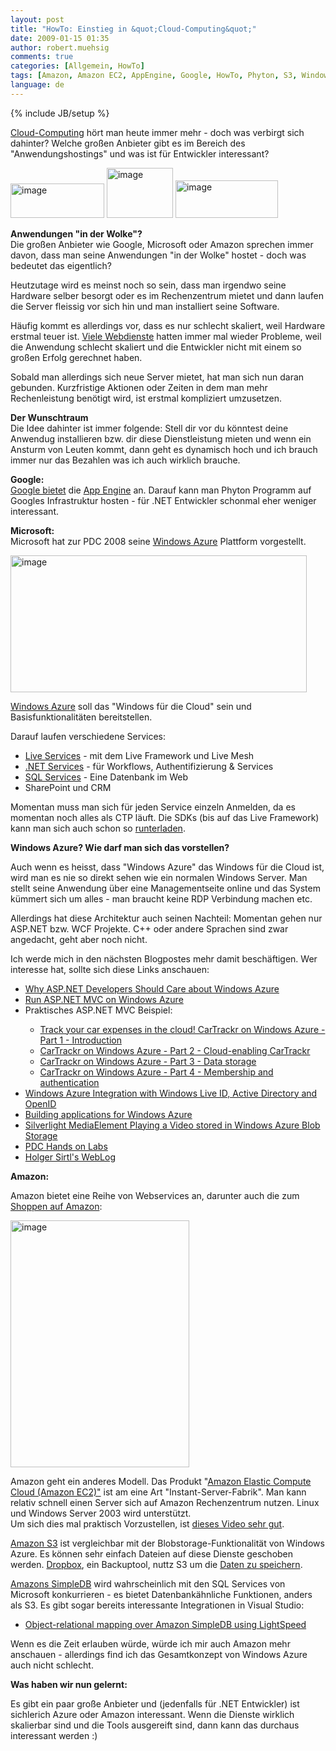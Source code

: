 ```yaml
---
layout: post
title: "HowTo: Einstieg in &quot;Cloud-Computing&quot;"
date: 2009-01-15 01:35
author: robert.muehsig
comments: true
categories: [Allgemein, HowTo]
tags: [Amazon, Amazon EC2, AppEngine, Google, HowTo, Phyton, S3, Windows Azure]
language: de
---
```

{% include JB/setup %}
<p><a href="http://de.wikipedia.org/wiki/Cloud_Computing">Cloud-Computing</a> h&#246;rt man heute immer mehr - doch was verbirgt sich dahinter? Welche gro&#223;en Anbieter gibt es im Bereich des &quot;Anwendungshostings&quot; und was ist f&#252;r Entwickler interessant?</p>  <p><a href="{{BASE_PATH}}/assets/wp-images/image587.png"><img style="border-right: 0px; border-top: 0px; border-left: 0px; border-bottom: 0px" height="55" alt="image" src="{{BASE_PATH}}/assets/wp-images/image-thumb565.png" width="150" border="0" /></a>&#160;<a href="{{BASE_PATH}}/assets/wp-images/image588.png"><img style="border-right: 0px; border-top: 0px; border-left: 0px; border-bottom: 0px" height="80" alt="image" src="{{BASE_PATH}}/assets/wp-images/image-thumb566.png" width="106" border="0" /></a> <a href="{{BASE_PATH}}/assets/wp-images/image589.png"><img style="border-right: 0px; border-top: 0px; border-left: 0px; border-bottom: 0px" height="60" alt="image" src="{{BASE_PATH}}/assets/wp-images/image-thumb567.png" width="164" border="0" /></a> </p> 
<!--more-->
  <p><strong>Anwendungen &quot;in der Wolke&quot;?     <br /></strong>Die gro&#223;en Anbieter wie Google, Microsoft oder Amazon sprechen immer davon, dass man seine Anwendungen &quot;in der Wolke&quot; hostet - doch was bedeutet das eigentlich?</p>  <p>Heutzutage wird es meinst noch so sein, dass man irgendwo seine Hardware selber besorgt oder es im Rechenzentrum mietet und dann laufen die Server fleissig vor sich hin und man installiert seine Software.</p>  <p>H&#228;ufig kommt es allerdings vor, dass es nur schlecht skaliert, weil Hardware erstmal teuer ist. <a href="http://highscalability.com/">Viele Webdienste</a> hatten immer mal wieder Probleme, weil die Anwendung schlecht skaliert und die Entwickler nicht mit einem so gro&#223;en Erfolg gerechnet haben.</p>  <p>Sobald man allerdings sich neue Server mietet, hat man sich nun daran gebunden. Kurzfristige Aktionen oder Zeiten in dem man mehr Rechenleistung ben&#246;tigt wird, ist erstmal kompliziert umzusetzen.</p>  <p><strong>Der Wunschtraum</strong>    <br />Die Idee dahinter ist immer folgende: Stell dir vor du k&#246;nntest deine Anwendug installieren bzw. dir diese Dienstleistung mieten und wenn ein Ansturm von Leuten kommt, dann geht es dynamisch hoch und ich brauch immer nur das Bezahlen was ich auch wirklich brauche.</p>  <p><strong>Google:     <br /></strong><a href="http://code.google.com/intl/de-DE/appengine/docs/whatisgoogleappengine.html">Google bietet</a> die <a href="http://de.wikipedia.org/wiki/App_Engine">App Engine</a> an. Darauf kann man Phyton Programm auf Googles Infrastruktur hosten - f&#252;r .NET Entwickler schonmal eher weniger interessant.</p>  <p><strong>Microsoft:     <br /></strong>Microsoft hat zur PDC 2008 seine <a href="http://azure.com">Windows Azure</a> Plattform vorgestellt.</p>  <p><a href="{{BASE_PATH}}/assets/wp-images/image590.png"><img style="border-right: 0px; border-top: 0px; border-left: 0px; border-bottom: 0px" height="219" alt="image" src="{{BASE_PATH}}/assets/wp-images/image-thumb568.png" width="474" border="0" /></a> </p>  <p><a href="http://www.microsoft.com/azure/windowsazure.mspx">Windows Azure</a> soll das &quot;Windows f&#252;r die Cloud&quot; sein und Basisfunktionalit&#228;ten bereitstellen.</p>  <p>Darauf laufen verschiedene Services:</p>  <ul>   <li><a href="http://dev.live.com/">Live Services</a> - mit dem Live Framework und Live Mesh</li>    <li><a href="http://www.microsoft.com/azure/netservices.mspx">.NET Services</a> - f&#252;r Workflows, Authentifizierung &amp; Services</li>    <li><a href="http://www.microsoft.com/azure/sql.mspx">SQL Services</a> - Eine Datenbank im Web</li>    <li>SharePoint und CRM</li> </ul>  <p>Momentan muss man sich f&#252;r jeden Service einzeln Anmelden, da es momentan noch alles als CTP l&#228;uft. Die SDKs (bis auf das Live Framework) kann man sich auch schon so <a href="http://www.microsoft.com/azure/sdk.mspx">runterladen</a>.</p>  <p><strong>Windows Azure? Wie darf man sich das vorstellen?</strong></p>  <p>Auch wenn es heisst, dass &quot;Windows Azure&quot; das Windows f&#252;r die Cloud ist, wird man es nie so direkt sehen wie ein normalen Windows Server. Man stellt seine Anwendung &#252;ber eine Managementseite online und das System k&#252;mmert sich um alles - man braucht keine RDP Verbindung machen etc. </p>  <p>Allerdings hat diese Architektur auch seinen Nachteil: Momentan gehen nur ASP.NET bzw. WCF Projekte. C++ oder andere Sprachen sind zwar angedacht, geht aber noch nicht.</p>  <p>Ich werde mich in den n&#228;chsten Blogpostes mehr damit besch&#228;ftigen. Wer interesse hat, sollte sich diese Links anschauen:</p>  <ul>   <li><a href="http://stephenwalther.com/blog/archive/2009/01/11/why-asp.net-developers-should-care-about-windows-azure.aspx">Why ASP.NET Developers Should Care about Windows Azure</a></li>    <li><a href="http://www.aaronlerch.com/blog/2008/11/01/run-aspnet-mvc-on-windows-azure/">Run ASP.NET MVC on Windows Azure</a></li>    <li>Praktisches ASP.NET MVC Beispiel:</li>    <ul>     <li><a href="http://blog.maartenballiauw.be/post/2008/12/15/Track-your-car-expenses-in-the-cloud%21-CarTrackr-on-Windows-Azure-Part-1-Introduction.aspx">Track your car expenses in the cloud! CarTrackr on Windows Azure - Part 1 - Introduction</a></li>      <li><a href="http://blog.maartenballiauw.be/post/2008/12/16/CarTrackr-on-Windows-Azure-Part-2-Cloud-enabling-CarTrackr.aspx">CarTrackr on Windows Azure - Part 2 - Cloud-enabling CarTrackr</a></li>      <li><a href="http://blog.maartenballiauw.be/post/2008/12/17/CarTrackr-on-Windows-Azure-Part-3-Data-storage.aspx">CarTrackr on Windows Azure - Part 3 - Data storage</a></li>      <li><a href="http://blog.maartenballiauw.be/post/2008/12/18/CarTrackr-on-Windows-Azure-Part-4-Membership-and-authentication.aspx">CarTrackr on Windows Azure - Part 4 - Membership and authentication</a></li>   </ul>    <li><a href="http://dev.live.com/blogs/devlive/archive/2008/11/12/432.aspx">Windows Azure Integration with Windows Live ID, Active Directory and OpenID</a></li>    <li><a href="http://dotnetslackers.com/articles/aspnet/Building-applications-for-Windows-Azure.aspx">Building applications for Windows Azure</a></li>    <li><a href="http://blogs.msdn.com/jnak/archive/2008/11/05/silverlight-mediaelement-playing-a-video-stored-in-windows-azure-blob-storage.aspx">Silverlight MediaElement Playing a Video stored in Windows Azure Blob Storage</a> </li>    <li><a href="http://blogs.msdn.com/jnak/archive/2008/10/29/pdc-hands-on-labs.aspx">PDC Hands on Labs</a></li>    <li><a href="http://blogs.msdn.com/hsirtl/archive/tags/Azure+Services/default.aspx">Holger Sirtl's WebLog</a></li> </ul>  <p><strong>Amazon:</strong></p>  <p>Amazon bietet eine Reihe von Webservices an, darunter auch die zum <a href="{{BASE_PATH}}/artikel/howto-produktsuche-mit-den-amazon-web-services/">Shoppen auf Amazon</a>:</p>  <p><a href="{{BASE_PATH}}/assets/wp-images/image591.png"><img style="border-right: 0px; border-top: 0px; border-left: 0px; border-bottom: 0px" height="395" alt="image" src="{{BASE_PATH}}/assets/wp-images/image-thumb569.png" width="286" border="0" /></a> </p>  <p>Amazon geht ein anderes Modell. Das Produkt &quot;<a href="http://aws.amazon.com/ec2/">Amazon Elastic Compute Cloud (Amazon EC2)&quot;</a> ist am eine Art &quot;Instant-Server-Fabrik&quot;. Man kann relativ schnell einen Server sich auf Amazon Rechenzentrum nutzen. Linux und Windows Server 2003 wird unterst&#252;tzt.    <br />Um sich dies mal praktisch Vorzustellen, ist <a href="http://johnsheehan-screencasts.s3.amazonaws.com/windows-ec2.htm">dieses Video sehr gut</a>.</p>  <p><a href="http://aws.amazon.com/s3/">Amazon S3</a> ist vergleichbar mit der Blobstorage-Funktionalit&#228;t von Windows Azure. Es k&#246;nnen sehr einfach Dateien auf diese Dienste geschoben werden. <a href="http://www.getdropbox.com/">Dropbox</a>, ein Backuptool, nuttz S3 um die <a href="http://rickywong.com/2008/09/20/dropbox-another-storage-service-in-the-cloud/">Daten zu speichern</a>.</p>  <p><a href="http://aws.amazon.com/simpledb/">Amazons SimpleDB</a> wird wahrscheinlich mit den SQL Services von Microsoft konkurrieren - es bietet Datenbank&#228;hnliche Funktionen, anders als S3. Es gibt sogar bereits interessante Integrationen in Visual Studio: </p>  <ul>   <li><a href="http://www.mindscape.co.nz/blog/index.php/2009/01/13/object-relational-mapping-over-amazon-simpledb-using-lightspeed/">Object-relational mapping over Amazon SimpleDB using LightSpeed</a></li> </ul>  <p>Wenn es die Zeit erlauben w&#252;rde, w&#252;rde ich mir auch Amazon mehr anschauen - allerdings find ich das Gesamtkonzept von Windows Azure auch nicht schlecht.</p>  <p><strong>Was haben wir nun gelernt:</strong></p>  <p>Es gibt ein paar gro&#223;e Anbieter und (jedenfalls f&#252;r .NET Entwickler) ist sichlerich Azure oder Amazon interessant. Wenn die Dienste wirklich skalierbar sind und die Tools ausgereift sind, dann kann das durchaus interessant werden :)</p>
